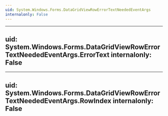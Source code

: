 ```yaml
---
uid: System.Windows.Forms.DataGridViewRowErrorTextNeededEventArgs
internalonly: False
---
```


---
uid: System.Windows.Forms.DataGridViewRowErrorTextNeededEventArgs.ErrorText
internalonly: False
---

---
uid: System.Windows.Forms.DataGridViewRowErrorTextNeededEventArgs.RowIndex
internalonly: False
---
